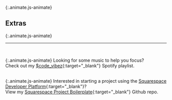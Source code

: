 ---
---

{:.animate.js-animate}
## Extras

{:.animate.js-animate}
___
<br/>

{:.animate.js-animate}
Looking for some music to help you focus?<br/>
Check out my [$code_vibez](https://open.spotify.com/user/123212508/playlist/1vbR8fL3FI1lDghUri97Py?si=vqkkV1jPS6e2N7GF6LYJIw){:target="_blank"} Spotify playlist.
<br/><br/>

{:.animate.js-animate}
Interested in starting a project using the [Squarespace Developer Platform](https://developers.squarespace.com/){:target="_blank"}?<br/>
View my [Squarespace Project Boilerplate](https://github.com/thismarioperez/squarespace-project-boilerplate){:target="_blank"} Github repo.